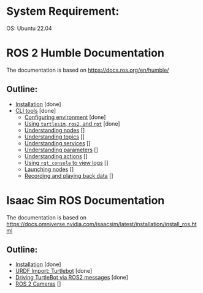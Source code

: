 # System Requirement:

OS: Ubuntu 22.04

# ROS 2 Humble Documentation

The documentation is based on https://docs.ros.org/en/humble/

## Outline:

- [Installation](ROS_doc/1_doc.md) [done]
- [CLI tools](ROS_doc/2_doc.md) [done]
    - [Configuring environment](ROS_doc/2_doc.md#configuring-environment) [done]
    - [Using `turtlesim`, `ros2`, and `rpt`](ROS_doc/2_doc.md#using-turtlesim-ros2-and-rpt) [done]
    - [Understanding nodes](ROS_doc/2_doc.md#understanding-nodes) []
    - [Understanding topics](ROS_doc/2_doc.md#understanding-topics) []
    - [Understanding services](ROS_doc/2_doc.md#understanding-services) []
    - [Understanding parameters](ROS_doc/2_doc.md#understanding-parameters) []
    - [Understanding actions](ROS_doc/2_doc.md#understanding-actions) []
    - [Using `rqt_console` to view logs](ROS_doc/2_doc.md#using-rqt_console-to-view-logs) []
    - [Launching nodes](ROS_doc/2_doc.md#launching-nodes) []
    - [Recording and playing back data](ROS_doc/2_doc.md#recording-and-playing-back-data) []

# Isaac Sim ROS Documentation

The documentation is based on https://docs.omniverse.nvidia.com/isaacsim/latest/installation/install_ros.html

## Outline:

- [Installation](Isaac_doc/1_doc.md) [done]
- [URDF Import: Turtlebot](Isaac_doc/2_doc.md) [done]
- [Driving TurtleBot via ROS2 messages](Isaac_doc/3_doc.md) [done]
- [ROS 2 Cameras](Isaac_doc/4_doc.md) []

